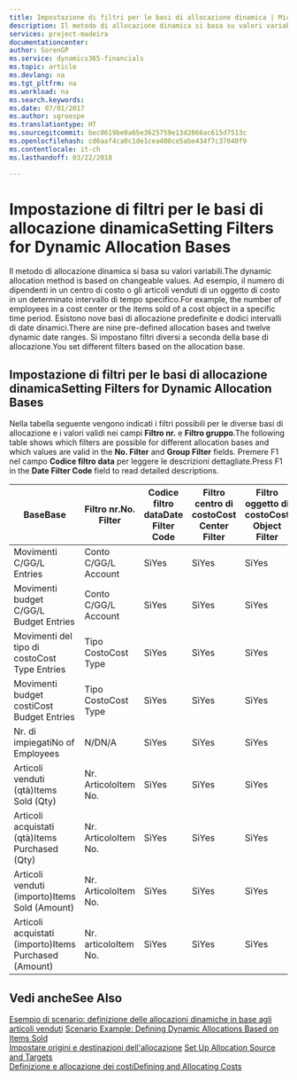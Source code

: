 ```yaml
---
title: Impostazione di filtri per le basi di allocazione dinamica | Microsoft Docs
description: Il metodo di allocazione dinamica si basa su valori variabili. Ad esempio, il numero di dipendenti in un centro di costo o gli articoli venduti di un oggetto di costo in un determinato intervallo di tempo specifico. Esistono nove basi di allocazione predefinite e dodici intervalli di date dinamici. Si impostano filtri diversi a seconda della base di allocazione.
services: project-madeira
documentationcenter: 
author: SorenGP
ms.service: dynamics365-financials
ms.topic: article
ms.devlang: na
ms.tgt_pltfrm: na
ms.workload: na
ms.search.keywords: 
ms.date: 07/01/2017
ms.author: sgroespe
ms.translationtype: HT
ms.sourcegitcommit: bec0619be0a65e3625759e13d2866ac615d7513c
ms.openlocfilehash: cd6aaf4ca0c1de1cea400ce5abe434f7c37040f9
ms.contentlocale: it-ch
ms.lasthandoff: 03/22/2018

---
```

# <a name="setting-filters-for-dynamic-allocation-bases"></a><span data-ttu-id="6f833-106">Impostazione di filtri per le basi di allocazione dinamica</span><span class="sxs-lookup"><span data-stu-id="6f833-106">Setting Filters for Dynamic Allocation Bases</span></span>
<span data-ttu-id="6f833-107">Il metodo di allocazione dinamica si basa su valori variabili.</span><span class="sxs-lookup"><span data-stu-id="6f833-107">The dynamic allocation method is based on changeable values.</span></span> <span data-ttu-id="6f833-108">Ad esempio, il numero di dipendenti in un centro di costo o gli articoli venduti di un oggetto di costo in un determinato intervallo di tempo specifico.</span><span class="sxs-lookup"><span data-stu-id="6f833-108">For example, the number of employees in a cost center or the items sold of a cost object in a specific time period.</span></span> <span data-ttu-id="6f833-109">Esistono nove basi di allocazione predefinite e dodici intervalli di date dinamici.</span><span class="sxs-lookup"><span data-stu-id="6f833-109">There are nine pre-defined allocation bases and twelve dynamic date ranges.</span></span> <span data-ttu-id="6f833-110">Si impostano filtri diversi a seconda della base di allocazione.</span><span class="sxs-lookup"><span data-stu-id="6f833-110">You set different filters based on the allocation base.</span></span>  

## <a name="setting-filters-for-dynamic-allocation-bases"></a><span data-ttu-id="6f833-111">Impostazione di filtri per le basi di allocazione dinamica</span><span class="sxs-lookup"><span data-stu-id="6f833-111">Setting Filters for Dynamic Allocation Bases</span></span>  
 <span data-ttu-id="6f833-112">Nella tabella seguente vengono indicati i filtri possibili per le diverse basi di allocazione e i valori validi nei campi **Filtro nr.** e **Filtro gruppo**.</span><span class="sxs-lookup"><span data-stu-id="6f833-112">The following table shows which filters are possible for different allocation bases and which values are valid in the **No. Filter** and **Group Filter** fields.</span></span> <span data-ttu-id="6f833-113">Premere F1 nel campo **Codice filtro data** per leggere le descrizioni dettagliate.</span><span class="sxs-lookup"><span data-stu-id="6f833-113">Press F1 in the **Date Filter Code** field to read detailed descriptions.</span></span>  

|<span data-ttu-id="6f833-114">**Base**</span><span class="sxs-lookup"><span data-stu-id="6f833-114">**Base**</span></span>|<span data-ttu-id="6f833-115">**Filtro nr.**</span><span class="sxs-lookup"><span data-stu-id="6f833-115">**No. Filter**</span></span>|<span data-ttu-id="6f833-116">**Codice filtro data**</span><span class="sxs-lookup"><span data-stu-id="6f833-116">**Date Filter Code**</span></span>|<span data-ttu-id="6f833-117">**Filtro centro di costo**</span><span class="sxs-lookup"><span data-stu-id="6f833-117">**Cost Center Filter**</span></span>|<span data-ttu-id="6f833-118">**Filtro oggetto di costo**</span><span class="sxs-lookup"><span data-stu-id="6f833-118">**Cost Object Filter**</span></span>|<span data-ttu-id="6f833-119">**Filtro gruppo**</span><span class="sxs-lookup"><span data-stu-id="6f833-119">**Group Filter**</span></span>|  
|--------------|----------------------------------------|----------------------------------------------|------------------------------------------------|------------------------------------------------|------------------------------------------|  
|<span data-ttu-id="6f833-120">Movimenti C/G</span><span class="sxs-lookup"><span data-stu-id="6f833-120">G/L Entries</span></span>|<span data-ttu-id="6f833-121">Conto C/G</span><span class="sxs-lookup"><span data-stu-id="6f833-121">G/L Account</span></span>|<span data-ttu-id="6f833-122">Sì</span><span class="sxs-lookup"><span data-stu-id="6f833-122">Yes</span></span>|<span data-ttu-id="6f833-123">Sì</span><span class="sxs-lookup"><span data-stu-id="6f833-123">Yes</span></span>|<span data-ttu-id="6f833-124">Sì</span><span class="sxs-lookup"><span data-stu-id="6f833-124">Yes</span></span>|<span data-ttu-id="6f833-125">N/D</span><span class="sxs-lookup"><span data-stu-id="6f833-125">N/A</span></span>|  
|<span data-ttu-id="6f833-126">Movimenti budget C/G</span><span class="sxs-lookup"><span data-stu-id="6f833-126">G/L Budget Entries</span></span>|<span data-ttu-id="6f833-127">Conto C/G</span><span class="sxs-lookup"><span data-stu-id="6f833-127">G/L Account</span></span>|<span data-ttu-id="6f833-128">Sì</span><span class="sxs-lookup"><span data-stu-id="6f833-128">Yes</span></span>|<span data-ttu-id="6f833-129">Sì</span><span class="sxs-lookup"><span data-stu-id="6f833-129">Yes</span></span>|<span data-ttu-id="6f833-130">Sì</span><span class="sxs-lookup"><span data-stu-id="6f833-130">Yes</span></span>|<span data-ttu-id="6f833-131">Nome budget C/G</span><span class="sxs-lookup"><span data-stu-id="6f833-131">G/L Budget Name</span></span>|  
|<span data-ttu-id="6f833-132">Movimenti del tipo di costo</span><span class="sxs-lookup"><span data-stu-id="6f833-132">Cost Type Entries</span></span>|<span data-ttu-id="6f833-133">Tipo Costo</span><span class="sxs-lookup"><span data-stu-id="6f833-133">Cost Type</span></span>|<span data-ttu-id="6f833-134">Sì</span><span class="sxs-lookup"><span data-stu-id="6f833-134">Yes</span></span>|<span data-ttu-id="6f833-135">Sì</span><span class="sxs-lookup"><span data-stu-id="6f833-135">Yes</span></span>|<span data-ttu-id="6f833-136">Sì</span><span class="sxs-lookup"><span data-stu-id="6f833-136">Yes</span></span>|<span data-ttu-id="6f833-137">N/D</span><span class="sxs-lookup"><span data-stu-id="6f833-137">N/A</span></span>|  
|<span data-ttu-id="6f833-138">Movimenti budget costi</span><span class="sxs-lookup"><span data-stu-id="6f833-138">Cost Budget Entries</span></span>|<span data-ttu-id="6f833-139">Tipo Costo</span><span class="sxs-lookup"><span data-stu-id="6f833-139">Cost Type</span></span>|<span data-ttu-id="6f833-140">Sì</span><span class="sxs-lookup"><span data-stu-id="6f833-140">Yes</span></span>|<span data-ttu-id="6f833-141">Sì</span><span class="sxs-lookup"><span data-stu-id="6f833-141">Yes</span></span>|<span data-ttu-id="6f833-142">Sì</span><span class="sxs-lookup"><span data-stu-id="6f833-142">Yes</span></span>|<span data-ttu-id="6f833-143">Nome Budget</span><span class="sxs-lookup"><span data-stu-id="6f833-143">Budget Name</span></span>|  
|<span data-ttu-id="6f833-144">Nr. di impiegati</span><span class="sxs-lookup"><span data-stu-id="6f833-144">No of Employees</span></span>|<span data-ttu-id="6f833-145">N/D</span><span class="sxs-lookup"><span data-stu-id="6f833-145">N/A</span></span>|<span data-ttu-id="6f833-146">Sì</span><span class="sxs-lookup"><span data-stu-id="6f833-146">Yes</span></span>|<span data-ttu-id="6f833-147">Sì</span><span class="sxs-lookup"><span data-stu-id="6f833-147">Yes</span></span>|<span data-ttu-id="6f833-148">Sì</span><span class="sxs-lookup"><span data-stu-id="6f833-148">Yes</span></span>|<span data-ttu-id="6f833-149">N/D</span><span class="sxs-lookup"><span data-stu-id="6f833-149">N/A</span></span>|  
|<span data-ttu-id="6f833-150">Articoli venduti (qtà)</span><span class="sxs-lookup"><span data-stu-id="6f833-150">Items Sold (Qty)</span></span>|<span data-ttu-id="6f833-151">Nr. Articolo</span><span class="sxs-lookup"><span data-stu-id="6f833-151">Item No.</span></span>|<span data-ttu-id="6f833-152">Sì</span><span class="sxs-lookup"><span data-stu-id="6f833-152">Yes</span></span>|<span data-ttu-id="6f833-153">Sì</span><span class="sxs-lookup"><span data-stu-id="6f833-153">Yes</span></span>|<span data-ttu-id="6f833-154">Sì</span><span class="sxs-lookup"><span data-stu-id="6f833-154">Yes</span></span>|<span data-ttu-id="6f833-155">Cat. reg. magazzino</span><span class="sxs-lookup"><span data-stu-id="6f833-155">Inventory Posting Group</span></span>|  
|<span data-ttu-id="6f833-156">Articoli acquistati (qtà)</span><span class="sxs-lookup"><span data-stu-id="6f833-156">Items Purchased (Qty)</span></span>|<span data-ttu-id="6f833-157">Nr. Articolo</span><span class="sxs-lookup"><span data-stu-id="6f833-157">Item No.</span></span>|<span data-ttu-id="6f833-158">Sì</span><span class="sxs-lookup"><span data-stu-id="6f833-158">Yes</span></span>|<span data-ttu-id="6f833-159">Sì</span><span class="sxs-lookup"><span data-stu-id="6f833-159">Yes</span></span>|<span data-ttu-id="6f833-160">Sì</span><span class="sxs-lookup"><span data-stu-id="6f833-160">Yes</span></span>|<span data-ttu-id="6f833-161">Cat. reg. magazzino</span><span class="sxs-lookup"><span data-stu-id="6f833-161">Inventory Posting Group</span></span>|  
|<span data-ttu-id="6f833-162">Articoli venduti (importo)</span><span class="sxs-lookup"><span data-stu-id="6f833-162">Items Sold (Amount)</span></span>|<span data-ttu-id="6f833-163">Nr. Articolo</span><span class="sxs-lookup"><span data-stu-id="6f833-163">Item No.</span></span>|<span data-ttu-id="6f833-164">Sì</span><span class="sxs-lookup"><span data-stu-id="6f833-164">Yes</span></span>|<span data-ttu-id="6f833-165">Sì</span><span class="sxs-lookup"><span data-stu-id="6f833-165">Yes</span></span>|<span data-ttu-id="6f833-166">Sì</span><span class="sxs-lookup"><span data-stu-id="6f833-166">Yes</span></span>|<span data-ttu-id="6f833-167">Cat. reg. magazzino</span><span class="sxs-lookup"><span data-stu-id="6f833-167">Inventory Posting Group</span></span>|  
|<span data-ttu-id="6f833-168">Articoli acquistati (importo)</span><span class="sxs-lookup"><span data-stu-id="6f833-168">Items Purchased (Amount)</span></span>|<span data-ttu-id="6f833-169">Nr. articolo</span><span class="sxs-lookup"><span data-stu-id="6f833-169">Item No.</span></span>|<span data-ttu-id="6f833-170">Sì</span><span class="sxs-lookup"><span data-stu-id="6f833-170">Yes</span></span>|<span data-ttu-id="6f833-171">Sì</span><span class="sxs-lookup"><span data-stu-id="6f833-171">Yes</span></span>|<span data-ttu-id="6f833-172">Sì</span><span class="sxs-lookup"><span data-stu-id="6f833-172">Yes</span></span>|<span data-ttu-id="6f833-173">Cat. reg. magazzino</span><span class="sxs-lookup"><span data-stu-id="6f833-173">Inventory Posting Group</span></span>|  

## <a name="see-also"></a><span data-ttu-id="6f833-174">Vedi anche</span><span class="sxs-lookup"><span data-stu-id="6f833-174">See Also</span></span>  
 <span data-ttu-id="6f833-175">[Esempio di scenario: definizione delle allocazioni dinamiche in base agli articoli venduti](finance-scenario-example-defining-dynamic-allocations-based-on-items-sold.md) </span><span class="sxs-lookup"><span data-stu-id="6f833-175">[Scenario Example: Defining Dynamic Allocations Based on Items Sold](finance-scenario-example-defining-dynamic-allocations-based-on-items-sold.md) </span></span>  
 <span data-ttu-id="6f833-176">[Impostare origini e destinazioni dell'allocazione](finance-how-to-set-up-allocation-source-and-targets.md) </span><span class="sxs-lookup"><span data-stu-id="6f833-176">[Set Up Allocation Source and Targets](finance-how-to-set-up-allocation-source-and-targets.md) </span></span>  
 [<span data-ttu-id="6f833-177">Definizione e allocazione dei costi</span><span class="sxs-lookup"><span data-stu-id="6f833-177">Defining and Allocating Costs</span></span>](finance-define-and-allocate-costs.md)

